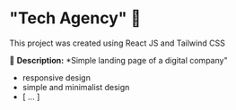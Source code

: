 # "Tech Agency" 🏢
This project was created using React JS and Tailwind CSS

📌 **Description:** *Simple landing page of a digital company"

- responsive design
- simple and minimalist design
- [ ... ]
